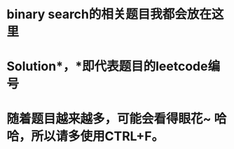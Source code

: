 # binary search的相关题目我都会放在这里

Solution*，*即代表题目的leetcode编号
=====================

随着题目越来越多，可能会看得眼花~
哈哈，所以请多使用CTRL+F。
======================


